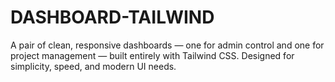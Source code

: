 # DASHBOARD-TAILWIND
A pair of clean, responsive dashboards — one for admin control and one for project management — built entirely with Tailwind CSS. Designed for simplicity, speed, and modern UI needs.
